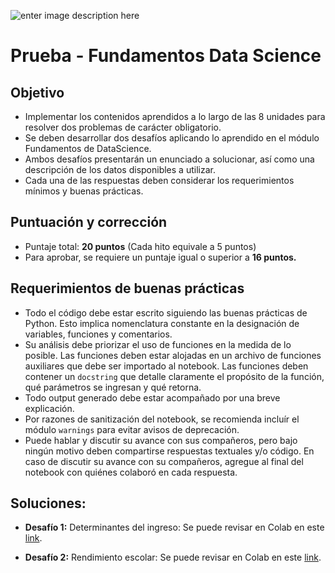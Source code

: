 ![enter image description here](https://desafiolatam.com/assets/home/logo-academia-bla-790873cdf66b0e681dfbe640ace8a602f5330bec301c409744c358330e823ae3.png)

# Prueba - Fundamentos Data Science

## Objetivo

 - Implementar los contenidos aprendidos a lo largo de las 8 unidades para resolver dos problemas de carácter obligatorio.
 - Se deben desarrollar dos desafíos aplicando lo aprendido en el módulo Fundamentos de DataScience.
 - Ambos desafíos presentarán un enunciado a solucionar, así como una descripción de los datos disponibles a utilizar.
 - Cada una de las respuestas deben considerar los requerimientos mínimos y buenas prácticas.

## Puntuación y corrección

 - Puntaje total: **20 puntos** (Cada hito equivale a 5 puntos)
 - Para aprobar, se requiere un puntaje igual o superior a **16 puntos.**

## Requerimientos de buenas prácticas

 - Todo el código debe estar escrito siguiendo las buenas prácticas de Python.  Esto implica nomenclatura constante en la designación de variables, funciones y comentarios.
 - Su análisis debe priorizar el uso de funciones en la medida de lo posible. Las funciones deben estar alojadas en un archivo de funciones auxiliares que debe ser importado al notebook. Las funciones deben contener un `docstring` que detalle claramente el propósito de la función, qué parámetros se ingresan y qué retorna.
 - Todo output generado debe estar acompañado por una breve explicación.
 - Por razones de sanitización del notebook, se recomienda incluír el módulo `warnings` para evitar avisos de deprecación.
 - Puede hablar y discutir su avance con sus compañeros, pero bajo ningún motivo deben compartirse respuestas textuales y/o código.  En caso de discutir su avance con su compañeros, agregue al final del notebook con quiénes colaboró en cada respuesta.

## Soluciones:

* **Desafío 1:** Determinantes del ingreso:
	Se puede revisar en Colab en este [link](https://colab.research.google.com/github/lporras/prueba-fundamentos-data-science/blob/master/Desafio%201%20Determinantes%20del%20ingreso.ipynb).

*	**Desafío 2:** Rendimiento escolar:
	Se puede revisar en Colab en este [link](https://colab.research.google.com/github/lporras/prueba-fundamentos-data-science/blob/master/Desafio%202%20Rendimiento%20escolar.ipynb).
